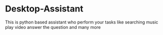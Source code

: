 # Desktop-Assistant
This is python based assistant who perform your tasks like searching music play video answer the question and many more
